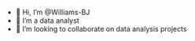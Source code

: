- 👋 Hi, I’m @Williams-BJ
- 👀 I’m a data analyst 
- 💞️ I’m looking to collaborate on data analysis projects

<!---
Williams-BJ/Williams-BJ is a ✨ special ✨ repository because its `README.md` (this file) appears on your GitHub profile.
You can click the Preview link to take a look at your changes.
--->
